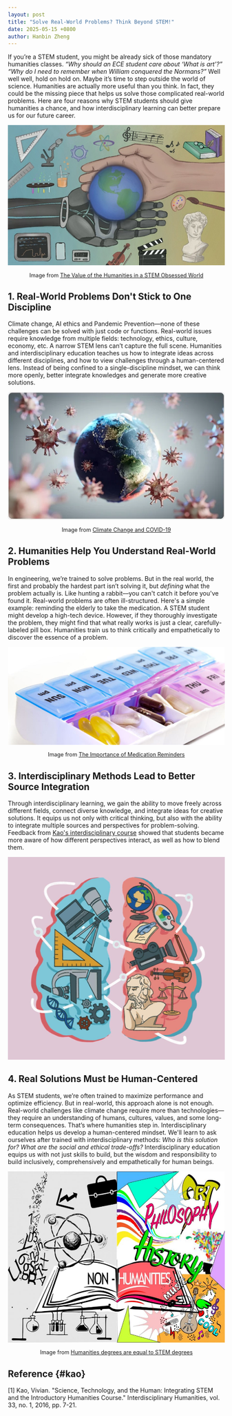 ```yaml
---
layout: post
title: "Solve Real-World Problems? Think Beyond STEM!"
date: 2025-05-15 +0800
author: Hanbin Zheng
---
```


If you’re a STEM student, you might be already sick of those mandatory humanities classes. *“Why should an ECE student care about ‘What is art’?”* *“Why do I need to remember when William conquered the Normans?”* Well well well, hold on hold on. Maybe it’s time to step outside the world of science. Humanities are actually more useful than you think. In fact, they could be the missing piece that helps us solve those complicated real-world problems. Here are four reasons why STEM students should give humanities a chance, and how interdisciplinary learning can better prepare us for our future career. 

<div align="center">
  <img src="/assets/img/2025-05-15-rhet-genre-remix/image4.jpg" style="zoom:80%;" alt="Humanities in STEM image" />
  <p style="font-size:0.9em;">
    Image from <a href="https://highlandpiper-sc.com/1817/interest/the-value-of-the-humanities-in-a-stem-obsessed-world/" target="_blank">
    The Value of the Humanities in a STEM Obsessed World</a>
  </p>
</div>

## 1. Real-World Problems Don't Stick to One Discipline

Climate change, AI ethics and Pandemic Prevention—none of these challenges can be solved with just code or functions. Real-world issues require knowledge from multiple fields: technology, ethics, culture, economy, etc. A narrow STEM lens can’t capture the full scene. Humanities and interdisciplinary education teaches us how to integrate ideas across different disciplines, and how to view challenges through a human-centered lens. Instead of being confined to a single-discipline mindset, we can think more openly, better integrate knowledges and generate more creative solutions.

<div align="center">
  <img src="/assets/img/2025-05-15-rhet-genre-remix/image6.webp" style="zoom:80%;" alt="Climate Changes and COVID-19" />
  <p style="font-size:0.9em;">
    Image from <a href="https://www.news-medical.net/health/Climate-Change-and-COVID-19.aspx" target="_blank">
    Climate Change and COVID-19</a>
  </p>
</div>



## 2. Humanities Help You Understand Real-World Problems

In engineering, we’re trained to solve problems. But in the real world, the first and probably the hardest part isn’t solving it, but *defining* what the problem actually is. Like hunting a rabbit––you can't catch it before you've found it. Real-world problems are often ill-structured. Here's a simple example: reminding the elderly to take the medication. A STEM student might develop a high-tech device. However, if they thoroughly investigate the problem, they might find that what really works is just a clear, carefully-labeled pill box. Humanities train us to think critically and empathetically to discover the essence of a problem.

<div align="center">
  <img src="/assets/img/2025-05-15-rhet-genre-remix/image3.jpg" style="zoom:80%;" alt="Pill Box" />
  <p style="font-size:0.9em;">
    Image from <a href="https://www.homewatchcaregivers.com/blog/caregivers/the-importance-of-medication-reminders/" target="_blank">
    The Importance of Medication Reminders</a>
  </p>
</div>

## 3. Interdisciplinary Methods Lead to Better Source Integration

Through interdisciplinary learning, we gain the ability to move freely across different fields, connect diverse knowledge, and integrate ideas for creative solutions. It equips us not only with critical thinking, but also with the ability to integrate multiple sources and perspectives for problem-solving. Feedback from [Kao's interdisciplinary course](#kao) showed that students became more aware of how different perspectives interact, as well as how to blend them. 

<img src="/assets/img/2025-05-15-rhet-genre-remix/image2.jpeg" style="zoom:50%;" alt="Interdisciplinary teamwork" />

## 4. Real Solutions Must be Human-Centered

As STEM students, we’re often trained to maximize performance and optimize efficiency. But in real-world, this approach alone is not enough. Real-world challenges like climate change require more than technologies—they require an understanding of humans, cultures, values, and some long-term consequences. That’s where humanities step in. Interdisciplinary education helps us develop a human-centered mindset. We'll learn to ask ourselves after trained with interdisciplinary methods: *Who is this solution for? What are the social and ethical trade-offs?* Interdisciplinary education equips us with not just skills to build, but the wisdom and responsibility to build inclusively, comprehensively and empathetically for human beings.

<div align="center">
  <img src="/assets/img/2025-05-15-rhet-genre-remix/image1.jpg" style="zoom:80%;" alt="Illustration of humanities and STEM equality" />
  <p style="font-size:0.9em;">
    Image from <a href="https://ulmhawkeyeonline.com/25706/opinion/humanities-degrees-are-equal-to-stem-degrees/" target="_blank">
    Humanities degrees are equal to STEM degrees</a>
  </p>
</div>



## Reference {#kao}

[1] Kao, Vivian. "Science, Technology, and the Human: Integrating STEM and the Introductory Humanities Course." Interdisciplinary Humanities, vol. 33, no. 1, 2016, pp. 7-21. 
